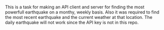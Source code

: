This is a task for making an API client and server for finding the most powerfull earthquake on a monthy, weekly basis.
Also it was required to find the most recent earthquake and the current weather at that location.
The daily earthquake will not work since the API key is not in this repo.
